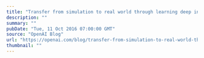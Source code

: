 ```yaml
---
title: "Transfer from simulation to real world through learning deep inverse dynamics model"
description: ""
summary: ""
pubDate: "Tue, 11 Oct 2016 07:00:00 GMT"
source: "OpenAI Blog"
url: "https://openai.com/blog/transfer-from-simulation-to-real-world-through-learning-deep-inverse-dynamics-model"
thumbnail: ""
---
```


